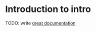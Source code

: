 # Introduction to intro

TODO: write [great documentation](http://jacobian.org/writing/great-documentation/what-to-write/)
